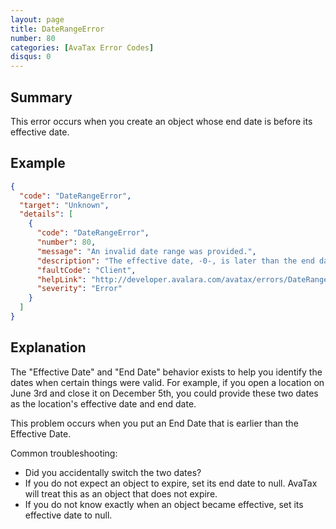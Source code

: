 ```yaml
---
layout: page
title: DateRangeError
number: 80
categories: [AvaTax Error Codes]
disqus: 0
---
```


## Summary

This error occurs when you create an object whose end date is before its effective date.

## Example

```json
{
  "code": "DateRangeError",
  "target": "Unknown",
  "details": [
    {
      "code": "DateRangeError",
      "number": 80,
      "message": "An invalid date range was provided.",
      "description": "The effective date, -0-, is later than the end date, -1-.",
      "faultCode": "Client",
      "helpLink": "http://developer.avalara.com/avatax/errors/DateRangeError",
      "severity": "Error"
    }
  ]
}
```

## Explanation

The "Effective Date" and "End Date" behavior exists to help you identify the dates when certain things were valid.  For example, if you open a location on June 3rd and close it on December 5th, you could provide these two dates as the location's effective date and end date.

This problem occurs when you put an End Date that is earlier than the Effective Date.

Common troubleshooting:

<ul class="normal">
<li>Did you accidentally switch the two dates?</li>
<li>If you do not expect an object to expire, set its end date to null.  AvaTax will treat this as an object that does not expire.</li>
<li>If you do not know exactly when an object became effective, set its effective date to null.</li>
</ul>
